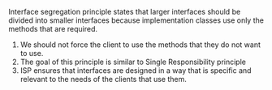 Interface segregation principle states that larger interfaces should be divided into smaller interfaces because
implementation classes use only the methods that are required.
1. We should not force the client to use the methods that they do not want to use.
2. The goal of this principle is similar to Single Responsibility principle
3. ISP ensures that interfaces are designed in a way that is specific and relevant to the needs of the clients
    that use them.